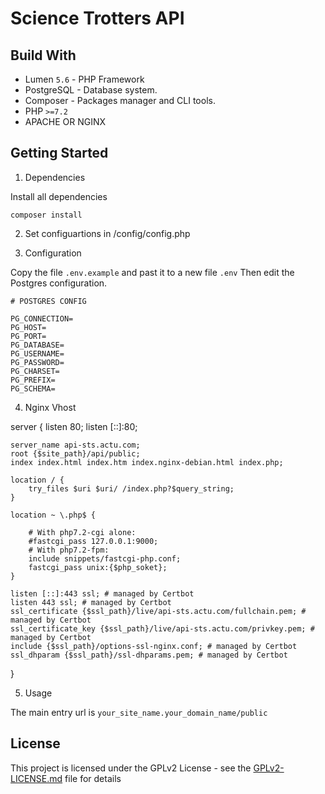 # Science Trotters API

## Build With

* Lumen `5.6` - PHP Framework
*  PostgreSQL - Database system.
* Composer - Packages manager and CLI tools.
* PHP `>=7.2`
* APACHE OR NGINX

## Getting Started

1) Dependencies 

Install all dependencies
```
composer install
```
2) Set configuartions in /config/config.php

3) Configuration

Copy the file `.env.example` and past it to a new file `.env`
Then edit the Postgres configuration.
```
# POSTGRES CONFIG

PG_CONNECTION=
PG_HOST=
PG_PORT=
PG_DATABASE=
PG_USERNAME=
PG_PASSWORD=
PG_CHARSET=
PG_PREFIX=
PG_SCHEMA=
```

4) Nginx Vhost


server {
	listen 80;
	listen [::]:80;

	server_name api-sts.actu.com;
	root {$site_path}/api/public;
	index index.html index.htm index.nginx-debian.html index.php;

	location / {
		try_files $uri $uri/ /index.php?$query_string;
	}

	location ~ \.php$ {
	
		# With php7.2-cgi alone:
		#fastcgi_pass 127.0.0.1:9000;
		# With php7.2-fpm:
		include snippets/fastcgi-php.conf;
		fastcgi_pass unix:{$php_soket};
	}

    listen [::]:443 ssl; # managed by Certbot
    listen 443 ssl; # managed by Certbot
    ssl_certificate {$ssl_path}/live/api-sts.actu.com/fullchain.pem; # managed by Certbot
    ssl_certificate_key {$ssl_path}/live/api-sts.actu.com/privkey.pem; # managed by Certbot
    include {$ssl_path}/options-ssl-nginx.conf; # managed by Certbot
    ssl_dhparam {$ssl_path}/ssl-dhparams.pem; # managed by Certbot

}


5) Usage

The main entry url is `your_site_name.your_domain_name/public`


## License
This project is licensed under the GPLv2 License - see the [GPLv2-LICENSE.md](https://github.com/medialab/ScienceTrotterS_API/GPLv2-LICENSE.md) file for details

